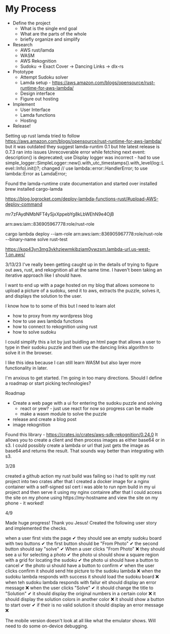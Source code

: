 

# My Process

* Define the project
    * What is the single end goal
    * What are the parts of the whole
    * briefly organize and simplify
* Research 
    * AWS rust/lamda
    * WASM
    * AWS Rekognition
    * Sudoku -> Exact Cover -> Dancing Links -> dlx-rs
* Prototype
    * Attempt Sudoku solver
    * Lamda setup - https://aws.amazon.com/blogs/opensource/rust-runtime-for-aws-lambda/
    * Design interface
    * Figure out hosting
* Implement
    * User Interface
    * Lamda functions
    * Hosting
* Release!


Setting up rust lamda
tried to follow https://aws.amazon.com/blogs/opensource/rust-runtime-for-aws-lambda/ but it was outdated
they suggest lamda-runtim 0.1 but hte latest release is 0.7.3
ran into issues 
    Unrecoverable error while fetching next event: description() is deprecated; use Display
    logger was incorrect - had to use simple_logger::SimpleLogger::new().with_utc_timestamps().with_level(log::Level::Info).init()?;
    changed // use lambda::error::HandlerError; to use lambda::Error as LamdaError;

Found the lamda-runtime crate documentation and started over
installed brew
installed cargo-lamda


https://blog.logrocket.com/deploy-lambda-functions-rust/#upload-AWS-deploy-command

mr7zFAydNMbNFT4ySjxXppebYg8kLbWEhN9e4OjB

arn:aws:iam::836905967778:role/rust-role


 cargo lambda deploy --iam-role arn:aws:iam::836905967778:role/rust-role --binary-name solve rust-test

 https://kop43yn3mg3vkhzjewmkibziam0ywzsm.lambda-url.us-west-1.on.aws/


3/13/23
I've really been getting caught up in the details of trying to figure out aws, rust, and rekognition all at the same time. I haven't been taking an iterative approach like I should have. 

I want to end up with a page hosted on my blog that allows someone to upload a picture of a sudoku, send it to aws, extracts the puzzle, solves it, and displays the solution to the user.

I know how to to some of this but I need to learn alot
* how to proxy from my wordpress blog
* how to use aws lambda functions
* how to connect to rekognition using rust
* how to solve sudoku

I could simplify this a lot by just buidling an html page that allows a user to type in their sudoku puzzle and then use the dancing links algorithm to solve it in the browser.

I like this idea because I can still learn WASM but also layer more functionality in later.

I'm anxious to get started. I'm going in too many directions. Should I define a roadmap or start picking technologies?

Roadmap

* Create a web page with a ui for entering the sudoku puzzle and solving
    * react or yew? - just use react for now so progress can be made
    * make a wasm module to solve the puzzle
* release and create a blog post
* image rekognition

Found this library - https://crates.io/crates/aws-sdk-rekognition/0.24.0
It allows you to create a client and then process images as either base64 or in s3.
I could possibly create a lambda or url that just gets the image as base64 and returns the result.
That sounds way better than integrating with s3.

3/28

created a github action
my rust build was failing so i had to split my rust project into two crates
after that I created a docker image for a nginx container with a self-signed ssl cert
i was able to run npm build in my ui project and then serve it using my nginx containre
after that I could access the site on my phone using https://my-hostname and view the site on my phone - it worked!

4/9

Made huge progress! Thank you Jesus! Created the following user story and implemented the checks.

when a user first vists the page    ✔
    they should see an empty sudoku board with two buttons  ✔
    the first button should be "From Photo" ✔
    the second button should say "solve"    ✔
When a user clicks "From Photo"     ❌
    they should see a ui for selecting a photo  ✔
    the photo ui should show a square region with a grid for locating the sudoku    ✔
    the photo ui should have a button to cancel ✔
    the photo ui should have a button to confirm    ✔
    when the user clicks confirm it should send hte picture to the sudoku lambda        ❌
when the sudoku lambda responds with success it should load the sudoku board    ❌
when teh sudoku lambda responds with failur eit should display an error message ❌
when the user clicks "Solve"    ✔
    it should change the title to "Solution"    ✔
    it should display the original numbers in a certain color   ❌
    it should display the solution colors in another color  ❌
    it should show a button to start over   ✔
    if their is no valid solution it should display an error message    ❌

The mobile version doesn't look at all like what the emulator shows. Will need to do some on-device debugging. 
